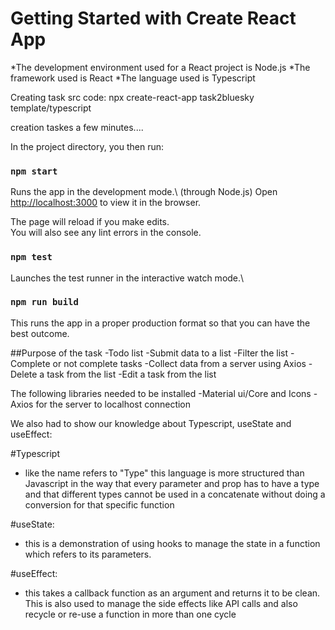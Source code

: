 # Getting Started with Create React App

*The development environment used for a React project is Node.js
*The framework used is React
*The language used is Typescript

Creating task src code:
npx create-react-app task2bluesky template/typescript

creation taskes a few minutes....

In the project directory, you then run:

### `npm start`

Runs the app in the development mode.\ (through Node.js)
Open [http://localhost:3000](http://localhost:3000) to view it in the browser.

The page will reload if you make edits.\
You will also see any lint errors in the console.

### `npm test`

Launches the test runner in the interactive watch mode.\

### `npm run build`
This runs the app in a proper production format so that you can have the best outcome.

##Purpose of the task
-Todo list
-Submit data to a list
-Filter the list
-Complete or not complete tasks
-Collect data from a server using Axios
-Delete a task from the list
-Edit a task from the list

The following libraries needed to be installed
-Material ui/Core and Icons
-Axios for the server to localhost connection

We also had to show our knowledge about Typescript, useState and useEffect:

#Typescript
- like the name refers to "Type" this language is more structured than Javascript in the way that every parameter and prop has to have a type and that different types cannot be used in a concatenate without doing a conversion for that specific function

#useState:
- this is a demonstration of using hooks to manage the state in a function which refers to its parameters.

#useEffect:
- this takes a callback function as an argument and returns it to be clean. This is also used to manage the side effects like API calls and also recycle or re-use a function in more than one cycle

